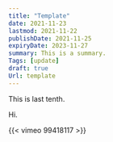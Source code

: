 ```yaml
---
title: "Template"
date: 2021-11-23
lastmod: 2021-11-22
publishDate: 2021-11-25
expiryDate: 2023-11-27
summary: This is a summary.
Tags: [update]
draft: true
Url: template
---
```

This is last tenth.

Hi.

{{< vimeo 99418117 >}}
